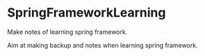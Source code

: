 # SpringFrameworkLearning
Make notes of learning spring framework.

Aim at making backup and notes when learning spring framework.
